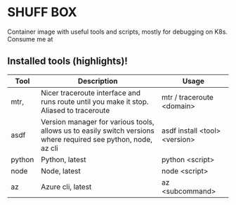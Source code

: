 # SHUFF BOX
Container image with useful tools and scripts, mostly for debugging on K8s. Consume me at 


## Installed tools (highlights)!
| Tool                      | Description                                                                                                         | Usage                                        |
| -----------               | -----------                                                                                                         | -----------                                  |
| mtr,                      | Nicer traceroute interface and runs route until you make it stop. Aliased to traceroute                             | mtr / traceroute \<domain>                   |
| asdf                      | Version manager for various tools, allows us to easily switch versions where required see python, node, az cli      | asdf install \<tool> \<version>              |
| python                    | Python, latest                                                                                                      | python \<script>                             |
| node                      | Node, latest                                                                                                        | node \<script>                               |
| az                        | Azure cli, latest                                                                                                   | az \<subcommand>                             |

